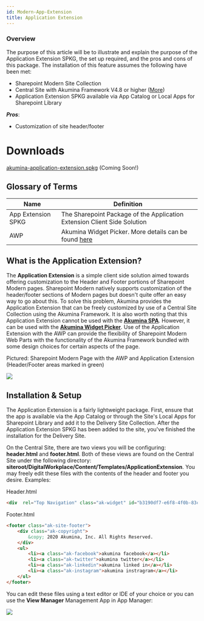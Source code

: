 ```yaml
---
id: Modern-App-Extension
title: Application Extension
---
```



### Overview

The purpose of this article will be to illustrate and explain the purpose of the Application Extension SPKG, the set up required, and the pros and cons of this package. The installation of this feature assumes the following have been met:

* Sharepoint Modern Site Collection
* Central Site with Akumina Framework V4.8 or higher ([More](/docs/AK-Central-Site-Support))
* Application Extension SPKG available via App Catalog or Local Apps for Sharepoint Library


***Pros***:
* Customization of site header/footer

# Downloads
[akumina-application-extension.spkg](#) (Coming Soon!)


## Glossary of Terms

|Name|Definition|
|---|---|
|App Extension SPKG|The Sharepoint Package of the Application Extension Client Side Solution|
|AWP|Akumina Widget Picker. More details can be found [here](/docs/Modern-SPA)|


## What is the Application Extension?

The **Application Extension** is a simple client side solution aimed towards offering customization to the Header and Footer portions of Sharepoint Modern pages. Sharepoint Modern natively supports customization of the header/footer sections of Modern pages but doesn't quite offer an easy way to go about this. To solve this problem, Akumina provides the Application Extension that can be freely customized by use of a Central Site Collection using the Akumina Framework.
It is also worth noting that this Application Extension cannot be used with the **[Akumina SPA](/docs/Modern-SPA)**. However, it can be used with the **[Akumina Widget Picker](/docs/Modern-AWP)**. Use of the Application Extension with the AWP can provide the flexibility of Sharepoint Modern Web Parts with the functionality of the Akumina Framework bundled with some design choices for certain aspects of the page.

Pictured: Sharepoint Modern Page with the AWP and Application Extension (Header/Footer areas marked in green)

![](https://akuminadownloads.blob.core.windows.net/wiki/AkuminaDev/modern_appext_homepage.PNG)


## Installation & Setup

The Application Extension is a fairly lightweight package. First, ensure that the app is available via the App Catalog or through the Site's Local Apps for Sharepoint Library and add it to the Delivery Site Collection. After the Application Extension SPKG has been added to the site, you've finished the installation for the Delivery Site.

On the Central Site, there are two views you will be configuring: **header.html** and **footer.html**. Both of these views are found on the Central Site under the following directory: **siteroot/DigitalWorkplace/Content/Templates/ApplicationExtension**. You may freely edit these files with the contents of the header and footer you desire. Examples:

Header.html
```html
<div  rel="Top Navigation" class="ak-widget" id="b3190df7-e6f8-4f0b-83c7-192e6500563e"></div>
```

Footer.html
```html
<footer class="ak-site-footer">
    <div class="ak-copyright">
        &copy; 2020 Akumina, Inc. All Rights Reserved.
    </div>
    <ul>
        <li><a class="ak-facebook">akumina facebook</a></li>
        <li><a class="ak-twitter">akumina twitter</a></li>
        <li><a class="ak-linkedin">akumina linked in</a></li>
        <li><a class="ak-instagram">akumina instragram</a></li>
    </ul>
</footer>
```

You can edit these files using a text editor or IDE of your choice or you can use the **View Manager** Management App in App Manager:

![](https://akuminadownloads.blob.core.windows.net/wiki/AkuminaDev/modern_appext_appmanager.PNG)

